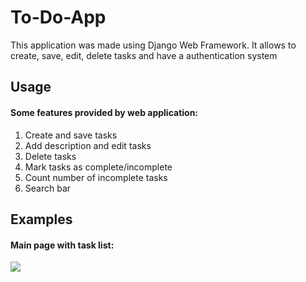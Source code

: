 # To-Do-App
This application was made using Django Web Framework. It allows to create, save, edit, delete tasks and have a authentication system 

## Usage
#### Some features provided by web application: 
1. Create and save tasks
2. Add description and edit tasks
3. Delete tasks
4. Mark tasks as complete/incomplete
5. Count number of incomplete tasks
6. Search bar
## Examples
#### Main page with task list:
<image src="images/example1.png">
